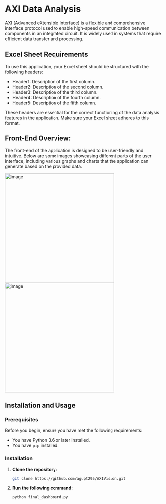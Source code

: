 # AXI Data Analysis
AXI (Advanced eXtensible Interface) is a flexible and comprehensive interface protocol used to enable high-speed communication between components in an integrated circuit. It is widely used in systems that require efficient data transfer and processing.

## Excel Sheet Requirements
To use this application, your Excel sheet should be structured with the following headers:

- Header1: Description of the first column.
- Header2: Description of the second column.
- Header3: Description of the third column.
- Header4: Description of the fourth column.
- Header5: Description of the fifth column.

These headers are essential for the correct functioning of the data analysis features in the application. Make sure your Excel sheet adheres to this format.

## Front-End Overview:
The front-end of the application is designed to be user-friendly and intuitive. Below are some images showcasing different parts of the user interface, including various graphs and charts that the application can generate based on the provided data.

<img width="352" alt="image" src="https://github.com/agupt295/AXIVision/assets/118144312/07e9f9e8-fefe-4d24-a080-5322ff99f120">
<img width="352" alt="image" src="https://github.com/agupt295/AXIVision/assets/118144312/01ac533f-a122-46c6-9f2b-b6c43a00e83f">

## Installation and Usage

### Prerequisites

Before you begin, ensure you have met the following requirements:

- You have Python 3.6 or later installed.
- You have `pip` installed.

### Installation

1. **Clone the repository:**

   ```sh
   git clone https://github.com/agupt295/AXIVision.git

2. **Run the following command:**

   ```sh
   python final_dashboard.py


